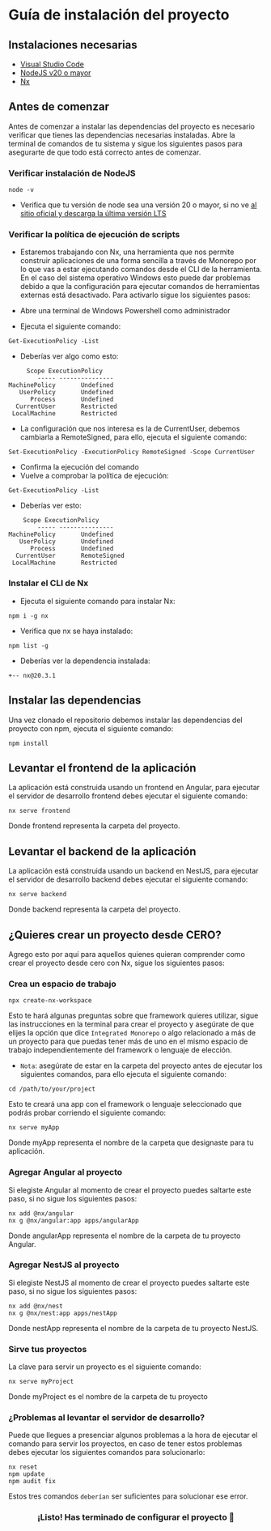 # Guía de instalación del proyecto

## Instalaciones necesarias

- [Visual Studio Code](https://code.visualstudio.com/)
- [NodeJS v20 o mayor](https://nodejs.org/)
- [Nx](https://nx.dev)

## Antes de comenzar

Antes de comenzar a instalar las dependencias del proyecto es necesario verificar que tienes las dependencias necesarias instaladas.
Abre la terminal de comandos de tu sistema y sigue los siguientes pasos para asegurarte de que todo está correcto antes de comenzar.

### Verificar instalación de NodeJS

```
node -v
```

- Verifica que tu versión de node sea una versión 20 o mayor, si no ve [al sitio oficial y descarga la última versión LTS](https://nodejs.org/)

### Verificar la política de ejecución de scripts

- Estaremos trabajando con Nx, una herramienta que nos permite construir aplicaciones de una forma sencilla a través de Monorepo por lo que vas a estar ejecutando comandos desde el CLI de la herramienta. En el caso del sistema operativo Windows esto puede dar problemas debido a que la configuración para ejecutar comandos de herramientas externas está desactivado. Para activarlo sigue los siguientes pasos:

- Abre una terminal de Windows Powershell como administrador
- Ejecuta el siguiente comando:

```
Get-ExecutionPolicy -List
```

- Deberías ver algo como esto:

```
     Scope ExecutionPolicy
        ----- ---------------
MachinePolicy       Undefined
   UserPolicy       Undefined
      Process       Undefined
  CurrentUser       Restricted
 LocalMachine       Restricted
```

- La configuración que nos interesa es la de CurrentUser, debemos cambiarla a RemoteSigned, para ello, ejecuta el siguiente comando:

```
Set-ExecutionPolicy -ExecutionPolicy RemoteSigned -Scope CurrentUser
```

- Confirma la ejecución del comando
- Vuelve a comprobar la política de ejecución:

```
Get-ExecutionPolicy -List
```

- Deberías ver esto:

```
    Scope ExecutionPolicy
        ----- ---------------
MachinePolicy       Undefined
   UserPolicy       Undefined
      Process       Undefined
  CurrentUser       RemoteSigned
 LocalMachine       Restricted
```

### Instalar el CLI de Nx

- Ejecuta el siguiente comando para instalar Nx:

```
npm i -g nx
```

- Verifica que nx se haya instalado:

```
npm list -g
```

- Deberías ver la dependencia instalada:

```
+-- nx@20.3.1
```

## Instalar las dependencias

Una vez clonado el repositorio debemos instalar las dependencias del proyecto con npm, ejecuta el siguiente comando:

```
npm install
```

## Levantar el frontend de la aplicación

La aplicación está construida usando un frontend en Angular, para ejecutar el servidor de desarrollo frontend debes ejecutar el siguiente comando:

```
nx serve frontend
```

Donde frontend representa la carpeta del proyecto.

## Levantar el backend de la aplicación

La aplicación está construida usando un backend en NestJS, para ejecutar el servidor de desarrollo backend debes ejecutar el siguiente comando:

```
nx serve backend
```

Donde backend representa la carpeta del proyecto.

## ¿Quieres crear un proyecto desde CERO?

Agrego esto por aquí para aquellos quienes quieran comprender como crear el proyecto desde cero con Nx, sigue los siguientes pasos:

### Crea un espacio de trabajo

```
npx create-nx-workspace
```

Esto te hará algunas preguntas sobre que framework quieres utilizar, sigue las instrucciones en la terminal para crear el proyecto y asegúrate de que elijes la opción que dice `Integrated Monorepo` o algo relacionado a más de un proyecto para que puedas tener más de uno en el mismo espacio de trabajo independientemente del framework o lenguaje de elección.

- `Nota`: asegúrate de estar en la carpeta del proyecto antes de ejecutar los siguientes comandos, para ello ejecuta el siguiente comando:

```
cd /path/to/your/project
```

Esto te creará una app con el framework o lenguaje seleccionado que podrás probar corriendo el siguiente comando:

```
nx serve myApp
```

Donde myApp representa el nombre de la carpeta que designaste para tu aplicación.

### Agregar Angular al proyecto

Si elegiste Angular al momento de crear el proyecto puedes saltarte este paso, si no sigue los siguientes pasos:

```
nx add @nx/angular
nx g @nx/angular:app apps/angularApp
```

Donde angularApp representa el nombre de la carpeta de tu proyecto Angular.

### Agregar NestJS al proyecto

Si elegiste NestJS al momento de crear el proyecto puedes saltarte este paso, si no sigue los siguientes pasos:

```
nx add @nx/nest
nx g @nx/nest:app apps/nestApp
```

Donde nestApp representa el nombre de la carpeta de tu proyecto NestJS.

### Sirve tus proyectos

La clave para servir un proyecto es el siguiente comando:

```
nx serve myProject
```

Donde myProject es el nombre de la carpeta de tu proyecto

### ¿Problemas al levantar el servidor de desarrollo?

Puede que llegues a presenciar algunos problemas a la hora de ejecutar el comando para servir los proyectos, en caso de tener estos problemas debes ejecutar los siguientes comandos para solucionarlo:

```
nx reset
npm update
npm audit fix
```

Estos tres comandos `deberían` ser suficientes para solucionar ese error.

<h3 align="center">¡Listo! Has terminado de configurar el proyecto 🥳</h3>
